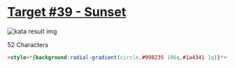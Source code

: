 # [Target #39 - Sunset](https://cssbattle.dev/play/39)

![kata result img](https://cssbattle.dev/targets/39.png)

52 Characters

```HTML
<style>*{background:radial-gradient(circle,#998235 106q,#1a4341 1q)}*>*{margin:40 75;border-radius:47%;background:repeating-linear-gradient(#1a4341,21q,#f3ac3c 0 40px);clip-path:inset(40px 0
```
